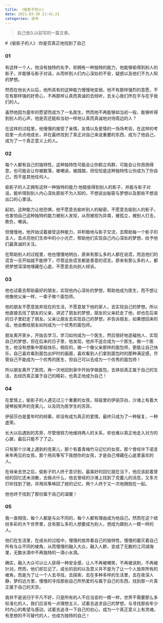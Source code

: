 ```yaml
---
title: 《偷影子的人》
date: 2021-03-30 21:41:21
categories: 读书
---
```

>自己很久以前写的一篇文章。

#《偷影子的人》:你是否真正地找到了自己
### 01

有这样一个人，他没有独特的名字，却拥有一种独特的能力，他能够偷得到别人的影子，并能够与影子对话，从而听到人们内心深处的不安，疑惑以及他们不为人知的梦想。

然而在他长大以后，他所具有的这种能力慢慢地变弱，他不有那样强烈的意愿，不在有那样强的好奇心，不再那样认真而真诚的去倾听，去关心我们所在乎与在乎我们的人。

虽然他因为童年的愿望而成为了一名医生，然而他不再能够如当初一般，能够听得到别人的心声，他是否还能和当初一样地认真而真诚地对待周边的人？

在这样的过程里，他慢慢的接受了亲情，友情以及爱情的一场场考验，在这样的考验里一点点地成长，并在最终找到了真正对自己来说重要的东西，成为了他自己，成为了一个真正意义上的人。
### 02

每个人都有自己的独特性，这种独特性可能会让你鹤立鸡群，可能会让你昂扬得意，也可能会让你被数落，被嘲讽，被践踏，但恰恰是这种独特性让你成为了你自己，而不是其他任何人。

偷影子的人正拥有这样一种独特的能力:他能偷得到别人的影子，并能与影子对话，能听得到别人内心深处那些不为人知的，不想说出秘密与梦想以及那些不想说出口的心里话。

起初，这种能力让他恐惧，他不愿意去偷听别人的秘密，不愿意去偷别人的影子，也害怕自己这种独特的能力被别人发现，从而被视为异类，被孤立，被别人打击，欺负，嘲讽。

但慢慢地，他开始试着接受这种能力，并积极地与影子交流，去帮助每一个影子的主人，去点亮他们生命中的小小光芒，帮助他们实现自己内心深处的梦想，给予他们最真诚的关注。

在帮助别人的过程里，他也慢慢地明白，原来有那么多的人都在说谎，而且他们的谎言一旦开始就不能停下，尽管这些谎言都是善意的谎言。原来有那么多的人，都把梦想深深地埋藏在心底，不愿意去向别人倾诉。
### 03

他也试着去帮助最好的朋友，实现他内心深处的梦想，帮助他成为医生，而不想让他像他父亲一样，一辈子做个面包师。

他的朋友不愿意放弃现在的生活，不愿意放下他的家人，去实现自己的梦想。所以他直接去找了朋友的父亲，讲述了朋友的梦想，朋友的父亲赶走了他，却也在后来的日子里赶走了朋友。父亲让朋友去实现自己的梦想，并告诉朋友，如果想回来的话，他会教给朋友如何成为一个优秀的面包师。

朋友离开家乡，开始去学习，学习如何成为一个医生，然后很好地造福他人，实现自己的梦想，但在后来的日子里，他发现，他并不适合成为一个医生。做一个医生，他没有想象中那般快乐，相反的，做一个像父亲那样的面包师，更能让自己快乐，自己喜欢看到面包出炉时的画面，喜欢看到人们拿到面包时的那种满足感，尽管自己不能成为一个优秀的医生，但自己可以去成为一个优秀的面包师！

所以朋友离开了医院，再一次地回到家中开始学做面包，去体验真正属于自己的生活，去经历真正属于自己的精彩，也真正地成为自己！
### 04

在爱情上，偷影子的人遇见过三个重要的女孩，班级里的伊丽莎白，沙滩上有着大提琴般笑声的克莱儿，以及同为医学生的苏菲。

伊丽莎白是童年时的倾慕，却没有成为真正的爱情，最终只成为了一种报复，一种虚荣。

长大以后遇到的苏菲，尽管很努力地维持两人的关系，却也难以真正地走入对方的心扉，最后只能不了了之。

只有那个沙滩上遇到的克莱儿，那个有着青梅竹马记忆的女孩，那个曾经许下诺言来年再见的女孩，那个用风筝写下我想你的女孩，才是自己埋藏在心底里喜欢的人。

在母亲去世之后，偷影子的人终于意识到，最美好的回忆就在当下，他应该趁着曾经的回忆还未消散，去做点什么，他去曾经的沙滩上找到了克蕾儿的消息，又多方打听找到了她，并用风筝唤回了她的记忆，两个人终于又一次地拥抱在一起。

他也终于找到了那份属于自己的温暖！
### 05

我一直相信，每个人都是与众不同的，每个人都有理由成为他自己。然而在这个缤纷多彩的大千世界里，总有那么多的人想要成为别人，想成为跟别人一模一样的人。

他们在生活里，在成长的过程中，慢慢的放弃着自己的独特性，慢慢的磨灭着自己所有与众不同的棱角，从而慢慢的融入大众，融入人群，变成了无数的江河湖海里，无数水滴中不再独特的一滴小水滴。

确实，融入大众可以让人获得一种安全感，让人不再被嘲笑，不再被讽刺，不再被针对。然而，他们却忘记了，成长的目的以及意义并不是为了让一个人放弃所有的棱角，而是为了让一个人去寻找，去探索，去在多种多样的生活里，去在夜深人静，梦的远方里，慢慢的寻找那些自己所热爱的与属于自己的东西，找到那一片真正属于自己的天空。

我并不是说归于平凡不好，只是所有的人不应当变的一模一样，世界不需要那么多标准化的人，我们应该有一点理想主义，试着去追求自己的梦想，与寻找那些年少时内心的希望与感动，试着去追寻一下自己的初心，成为一个真正意义上有灵魂，有思想的不可替代的人，也成为独特的自己！
